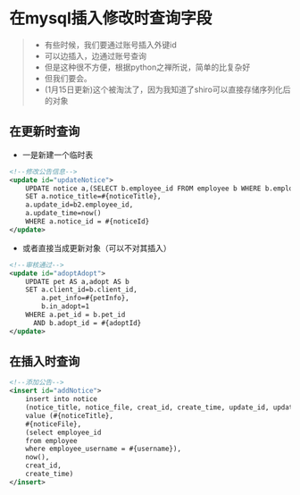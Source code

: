 # 在mysql插入修改时查询字段

> * 有些时候，我们要通过账号插入外键id
> * 可以边插入，边通过账号查询
> * 但是这种很不方便，根据python之禅所说，简单的比复杂好
> * 但我们要会。
> * (1月15日更新)这个被淘汰了，因为我知道了shiro可以直接存储序列化后的对象

## 在更新时查询

* 一是新建一个临时表

```xml
<!--修改公告信息-->
<update id="updateNotice">
    UPDATE notice a,(SELECT b.employee_id FROM employee b WHERE b.employee_username = #{username}) b2
    SET a.notice_title=#{noticeTitle},
    a.update_id=b2.employee_id,
    a.update_time=now()
    WHERE a.notice_id = #{noticeId}
</update>
```

* 或者直接当成更新对象（可以不对其插入）
```xml
<!--审核通过-->
<update id="adoptAdopt">
    UPDATE pet AS a,adopt AS b
    SET a.client_id=b.client_id,
        a.pet_info=#{petInfo},
        b.in_adopt=1
    WHERE a.pet_id = b.pet_id
      AND b.adopt_id = #{adoptId}
</update>
```

## 在插入时查询

```xml
<!--添加公告-->
<insert id="addNotice">
    insert into notice
    (notice_title, notice_file, creat_id, create_time, update_id, update_time)
    value (#{noticeTitle},
    #{noticeFile},
    (select employee_id
    from employee
    where employee_username = #{username}),
    now(),
    creat_id,
    create_time)
</insert>
```